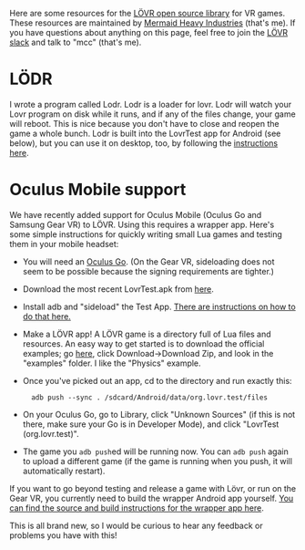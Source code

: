 Here are some resources for the [LÖVR open source library](https://lovr.org/) for VR games. These resources are maintained by [Mermaid Heavy Industries](https://mermaid.industries/) (that's me). If you have questions about anything on this page, feel free to join the [LÖVR slack](https://lovr.org/slack) and talk to "mcc" (that's me).

# LÖDR

I wrote a program called Lodr. Lodr is a loader for lovr. Lodr will watch your Lovr program on disk while it runs, and if any of the files change, your game will reboot. This is nice because you don't have to close and reopen the game a whole bunch. Lodr is built into the LovrTest app for Android (see below), but you can use it on desktop, too, by following the [instructions here](https://github.com/mcclure/lodr).

# Oculus Mobile support

We have recently added support for Oculus Mobile (Oculus Go and Samsung Gear VR) to LÖVR. Using this requires a wrapper app. Here's some simple instructions for quickly writing small Lua games and testing them in your mobile headset:

* You will need an [Oculus Go](https://www.oculus.com/go/). (On the Gear VR, sideloading does not seem to be possible because the signing requirements are tighter.)
* Download the most recent LovrTest.apk from [here](https://github.com/mcclure/lovr-oculus-mobile/releases/).
* Install adb and "sideload" the Test App. [There are instructions on how to do that here.](https://headjack.io/tutorial/sideload-install-app-apk-oculus-go/)
* Make a LÖVR app! A LÖVR game is a directory full of Lua files and resources. An easy way to get started is to download the official examples; go [here](https://github.com/bjornbytes/lovr-docs), click Download->Download Zip, and look in the "examples" folder. I like the "Physics" example.
* Once you've picked out an app, cd to the directory and run exactly this:

        adb push --sync . /sdcard/Android/data/org.lovr.test/files

* On your Oculus Go, go to Library, click "Unknown Sources" (if this is not there, make sure your Go is in Developer Mode), and click "LovrTest (org.lovr.test)".
* The game you `adb push`ed will be running now. You can `adb push` again to upload a different game (if the game is running when you push, it will automatically restart).

If you want to go beyond testing and release a game with Lövr, or run on the Gear VR, you currently need to build the wrapper Android app yourself. [You can find the source and build instructions for the wrapper app here](https://github.com/mcclure/lovr-oculus-mobile).

This is all brand new, so I would be curious to hear any feedback or problems you have with this!
